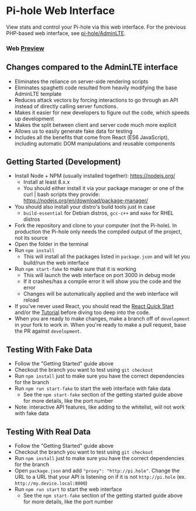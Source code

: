 # Pi-hole Web Interface

View stats and control your Pi-hole via this web interface. For the previous PHP-based web interface,
see [pi-hole/AdminLTE](https://github.com/pi-hole/AdminLTE/).

### Web [Preview](https://web.pi-hole.net)

## Changes compared to the AdminLTE interface
- Eliminates the reliance on server-side rendering scripts
- Eliminates spaghetti code resulted from heavily modifying the base AdminLTE template
- Reduces attack vectors by forcing interactions to go through an API instead of directly calling server functions.
- Makes it easier for new developers to figure out the code, which speeds up development
- Makes the split between client and server code much more explicit
- Allows us to easily generate fake data for testing
- Includes all the benefits that come from React (ES6 JavaScript), including automatic DOM manipulations and reusable components

## Getting Started (Development)

- Install Node + NPM (usually installed together): https://nodejs.org/
    - Install at least 8.x.x
    - You should either install it via your package manager or one of the curl | bash scripts they provide:
      https://nodejs.org/en/download/package-manager/
- You should also install your distro's build tools just in case
    - `build-essential` for Debian distros, `gcc-c++` and `make` for RHEL distros
- Fork the repository and clone to your computer (not the Pi-hole). In production the Pi-hole only needs the compiled
  output of the project, not its source
- Open the folder in the terminal
- Run `npm install`
    - This will install all the packages listed in `package.json` and will let you build/run the web interface
- Run `npm start-fake` to make sure that it is working
    - This will launch the web interface on port 3000 in debug mode
    - If it crashes/has a compile error it will show you the code and the error
    - Changes will be automatically applied and the web interface will reload
- If you've never used React, you should read the [React Quick Start](https://reactjs.org/docs/hello-world.html) and/or
the [Tutorial](https://reactjs.org/tutorial/tutorial.html) before diving too deep into the code.
- When you are ready to make changes, make a branch off of `development` in your fork to work in. When you're ready to
make a pull request, base the PR against `development`.

## Testing With Fake Data

- Follow the "Getting Started" guide above
- Checkout the branch you want to test using `git checkout`
- Run `npm install` just to make sure you have the correct dependencies for the branch
- Run `npm run start-fake` to start the web interface with fake data
    - See the `npm start-fake` section of the getting started guide above for more details,
    like the port number
- Note: interactive API features, like adding to the whitelist, will not work with fake data

## Testing With Real Data

- Follow the "Getting Started" guide above
- Checkout the branch you want to test using `git checkout`
- Run `npm install` just to make sure you have the correct dependencies for the branch
- Open `package.json` and add `"proxy": "http://pi.hole"`. Change the URL to a URL that your API is listening on if
  it is not `http://pi.hole` (ex. `http://my.device.local:8000`)
- Run `npm run start` to start the web interface
    - See the `npm start-fake` section of the getting started guide above for more details,
    like the port number

